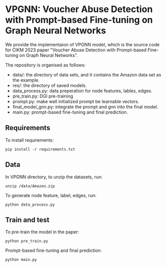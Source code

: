 # VPGNN: Voucher Abuse Detection with Prompt-based Fine-tuning on Graph Neural Networks
We provide the implementaion of VPGNN model, which is the source code for CIKM 2023 paper
"Voucher Abuse Detection with Prompt-based Fine-tuning on Graph Neural Networks". 

The repository is organised as follows:
- data/: the directory of data sets, and it contains the Amazon data set as the example. 
- res/: the directory of saved models.
- data_process.py: data preperation for node features, lables, edges.
- pre_train.py: DGI pre-training
- prompt.py: make well initialized prompt be learnable vectors.
- final_model_gnn.py: integrate the prompt and gnn into the final model.
- main.py: prompt-based fine-tuning and final prediction.


## Requirements

  To install requirements:

    pip install -r requirements.txt


## Data
  In VPGNN directory, to unzip the datasets, run:
  
    unzip /data/Amazon.zip
    
  To generate node feature, label, edges, run:
  
    python data_process.py
    
    
## Train and test

  To pre-train the model in the paper:
  
    python pre_train.py
    
  Prompt-based fine-tuning and final prediction:
  
    python main.py
    


